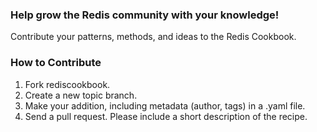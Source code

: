 ### Help grow the Redis community with your knowledge!

Contribute your patterns, methods, and ideas to the Redis Cookbook.

### How to Contribute

1. Fork rediscookbook.
2. Create a new topic branch.
3. Make your addition, including metadata (author, tags) in a .yaml file.
4. Send a pull request. Please include a short description of the recipe.
